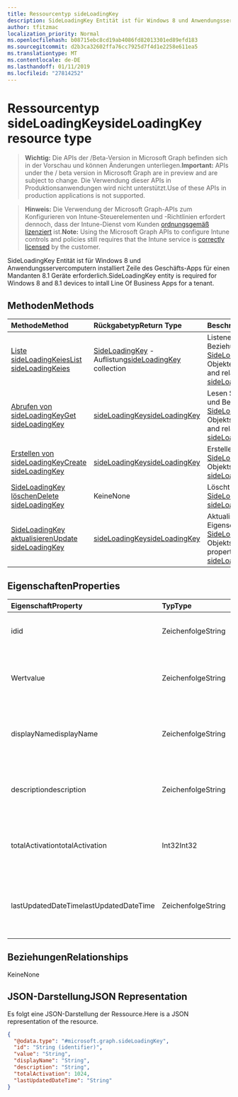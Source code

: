 ```yaml
---
title: Ressourcentyp sideLoadingKey
description: SideLoadingKey Entität ist für Windows 8 und Anwendungsservercomputern installiert Zeile des Geschäfts-Apps für einen Mandanten 8.1 Geräte erforderlich.
author: tfitzmac
localization_priority: Normal
ms.openlocfilehash: b08715ebc8cd19ab4086fd82013301ed89efd183
ms.sourcegitcommit: d2b3ca32602ffa76cc7925d7f4d1e2258e611ea5
ms.translationtype: MT
ms.contentlocale: de-DE
ms.lasthandoff: 01/11/2019
ms.locfileid: "27814252"
---
```

# <a name="sideloadingkey-resource-type"></a><span data-ttu-id="c77f6-103">Ressourcentyp sideLoadingKey</span><span class="sxs-lookup"><span data-stu-id="c77f6-103">sideLoadingKey resource type</span></span>

> <span data-ttu-id="c77f6-104">**Wichtig:** Die APIs der /Beta-Version in Microsoft Graph befinden sich in der Vorschau und können Änderungen unterliegen.</span><span class="sxs-lookup"><span data-stu-id="c77f6-104">**Important:** APIs under the / beta version in Microsoft Graph are in preview and are subject to change.</span></span> <span data-ttu-id="c77f6-105">Die Verwendung dieser APIs in Produktionsanwendungen wird nicht unterstützt.</span><span class="sxs-lookup"><span data-stu-id="c77f6-105">Use of these APIs in production applications is not supported.</span></span>

> <span data-ttu-id="c77f6-106">**Hinweis:** Die Verwendung der Microsoft Graph-APIs zum Konfigurieren von Intune-Steuerelementen und -Richtlinien erfordert dennoch, dass der Intune-Dienst vom Kunden [ordnungsgemäß lizenziert](https://go.microsoft.com/fwlink/?linkid=839381) ist.</span><span class="sxs-lookup"><span data-stu-id="c77f6-106">**Note:** Using the Microsoft Graph APIs to configure Intune controls and policies still requires that the Intune service is [correctly licensed](https://go.microsoft.com/fwlink/?linkid=839381) by the customer.</span></span>

<span data-ttu-id="c77f6-107">SideLoadingKey Entität ist für Windows 8 und Anwendungsservercomputern installiert Zeile des Geschäfts-Apps für einen Mandanten 8.1 Geräte erforderlich.</span><span class="sxs-lookup"><span data-stu-id="c77f6-107">SideLoadingKey entity is required for Windows 8 and 8.1 devices to intall Line Of Business Apps for a tenant.</span></span>
## <a name="methods"></a><span data-ttu-id="c77f6-108">Methoden</span><span class="sxs-lookup"><span data-stu-id="c77f6-108">Methods</span></span>
|<span data-ttu-id="c77f6-109">Methode</span><span class="sxs-lookup"><span data-stu-id="c77f6-109">Method</span></span>|<span data-ttu-id="c77f6-110">Rückgabetyp</span><span class="sxs-lookup"><span data-stu-id="c77f6-110">Return Type</span></span>|<span data-ttu-id="c77f6-111">Beschreibung</span><span class="sxs-lookup"><span data-stu-id="c77f6-111">Description</span></span>|
|:---|:---|:---|
|[<span data-ttu-id="c77f6-112">Liste sideLoadingKeies</span><span class="sxs-lookup"><span data-stu-id="c77f6-112">List sideLoadingKeies</span></span>](../api/intune-onboarding-sideloadingkey-list.md)|<span data-ttu-id="c77f6-113">[SideLoadingKey](../resources/intune-onboarding-sideloadingkey.md) -Auflistung</span><span class="sxs-lookup"><span data-stu-id="c77f6-113">[sideLoadingKey](../resources/intune-onboarding-sideloadingkey.md) collection</span></span>|<span data-ttu-id="c77f6-114">Listeneigenschaften und Beziehungen der [SideLoadingKey](../resources/intune-onboarding-sideloadingkey.md) -Objekte.</span><span class="sxs-lookup"><span data-stu-id="c77f6-114">List properties and relationships of the [sideLoadingKey](../resources/intune-onboarding-sideloadingkey.md) objects.</span></span>|
|[<span data-ttu-id="c77f6-115">Abrufen von sideLoadingKey</span><span class="sxs-lookup"><span data-stu-id="c77f6-115">Get sideLoadingKey</span></span>](../api/intune-onboarding-sideloadingkey-get.md)|[<span data-ttu-id="c77f6-116">sideLoadingKey</span><span class="sxs-lookup"><span data-stu-id="c77f6-116">sideLoadingKey</span></span>](../resources/intune-onboarding-sideloadingkey.md)|<span data-ttu-id="c77f6-117">Lesen Sie Eigenschaften und Beziehungen des [SideLoadingKey](../resources/intune-onboarding-sideloadingkey.md) -Objekts.</span><span class="sxs-lookup"><span data-stu-id="c77f6-117">Read properties and relationships of the [sideLoadingKey](../resources/intune-onboarding-sideloadingkey.md) object.</span></span>|
|[<span data-ttu-id="c77f6-118">Erstellen von sideLoadingKey</span><span class="sxs-lookup"><span data-stu-id="c77f6-118">Create sideLoadingKey</span></span>](../api/intune-onboarding-sideloadingkey-create.md)|[<span data-ttu-id="c77f6-119">sideLoadingKey</span><span class="sxs-lookup"><span data-stu-id="c77f6-119">sideLoadingKey</span></span>](../resources/intune-onboarding-sideloadingkey.md)|<span data-ttu-id="c77f6-120">Erstellen eines neuen [SideLoadingKey](../resources/intune-onboarding-sideloadingkey.md) -Objekts.</span><span class="sxs-lookup"><span data-stu-id="c77f6-120">Create a new [sideLoadingKey](../resources/intune-onboarding-sideloadingkey.md) object.</span></span>|
|[<span data-ttu-id="c77f6-121">SideLoadingKey löschen</span><span class="sxs-lookup"><span data-stu-id="c77f6-121">Delete sideLoadingKey</span></span>](../api/intune-onboarding-sideloadingkey-delete.md)|<span data-ttu-id="c77f6-122">Keine</span><span class="sxs-lookup"><span data-stu-id="c77f6-122">None</span></span>|<span data-ttu-id="c77f6-123">Löscht eine [SideLoadingKey](../resources/intune-onboarding-sideloadingkey.md).</span><span class="sxs-lookup"><span data-stu-id="c77f6-123">Deletes a [sideLoadingKey](../resources/intune-onboarding-sideloadingkey.md).</span></span>|
|[<span data-ttu-id="c77f6-124">SideLoadingKey aktualisieren</span><span class="sxs-lookup"><span data-stu-id="c77f6-124">Update sideLoadingKey</span></span>](../api/intune-onboarding-sideloadingkey-update.md)|[<span data-ttu-id="c77f6-125">sideLoadingKey</span><span class="sxs-lookup"><span data-stu-id="c77f6-125">sideLoadingKey</span></span>](../resources/intune-onboarding-sideloadingkey.md)|<span data-ttu-id="c77f6-126">Aktualisieren Sie die Eigenschaften eines [SideLoadingKey](../resources/intune-onboarding-sideloadingkey.md) -Objekts.</span><span class="sxs-lookup"><span data-stu-id="c77f6-126">Update the properties of a [sideLoadingKey](../resources/intune-onboarding-sideloadingkey.md) object.</span></span>|

## <a name="properties"></a><span data-ttu-id="c77f6-127">Eigenschaften</span><span class="sxs-lookup"><span data-stu-id="c77f6-127">Properties</span></span>
|<span data-ttu-id="c77f6-128">Eigenschaft</span><span class="sxs-lookup"><span data-stu-id="c77f6-128">Property</span></span>|<span data-ttu-id="c77f6-129">Typ</span><span class="sxs-lookup"><span data-stu-id="c77f6-129">Type</span></span>|<span data-ttu-id="c77f6-130">Beschreibung</span><span class="sxs-lookup"><span data-stu-id="c77f6-130">Description</span></span>|
|:---|:---|:---|
|<span data-ttu-id="c77f6-131">id</span><span class="sxs-lookup"><span data-stu-id="c77f6-131">id</span></span>|<span data-ttu-id="c77f6-132">Zeichenfolge</span><span class="sxs-lookup"><span data-stu-id="c77f6-132">String</span></span>|<span data-ttu-id="c77f6-133">Seite laden wichtige eindeutigen Bezeichner ab.</span><span class="sxs-lookup"><span data-stu-id="c77f6-133">Side Loading Key Unique Id.</span></span>|
|<span data-ttu-id="c77f6-134">Wert</span><span class="sxs-lookup"><span data-stu-id="c77f6-134">value</span></span>|<span data-ttu-id="c77f6-135">Zeichenfolge</span><span class="sxs-lookup"><span data-stu-id="c77f6-135">String</span></span>|<span data-ttu-id="c77f6-136">Seite Laden von Schlüssel-Wert ist es 5 x 5-Wert durch Hiphens getrennt.</span><span class="sxs-lookup"><span data-stu-id="c77f6-136">Side Loading Key Value, it is 5x5 value, seperated by hiphens.</span></span>|
|<span data-ttu-id="c77f6-137">displayName</span><span class="sxs-lookup"><span data-stu-id="c77f6-137">displayName</span></span>|<span data-ttu-id="c77f6-138">Zeichenfolge</span><span class="sxs-lookup"><span data-stu-id="c77f6-138">String</span></span>|<span data-ttu-id="c77f6-139">Seite laden Schlüsselname der ITPro Admins angezeigt.</span><span class="sxs-lookup"><span data-stu-id="c77f6-139">Side Loading Key Name displayed to the ITPro Admins.</span></span>|
|<span data-ttu-id="c77f6-140">description</span><span class="sxs-lookup"><span data-stu-id="c77f6-140">description</span></span>|<span data-ttu-id="c77f6-141">Zeichenfolge</span><span class="sxs-lookup"><span data-stu-id="c77f6-141">String</span></span>|<span data-ttu-id="c77f6-142">Seite laden Schlüssel Beschreibung der ITPro Admins angezeigt.</span><span class="sxs-lookup"><span data-stu-id="c77f6-142">Side Loading Key description displayed to the ITPro Admins..</span></span>|
|<span data-ttu-id="c77f6-143">totalActivation</span><span class="sxs-lookup"><span data-stu-id="c77f6-143">totalActivation</span></span>|<span data-ttu-id="c77f6-144">Int32</span><span class="sxs-lookup"><span data-stu-id="c77f6-144">Int32</span></span>|<span data-ttu-id="c77f6-145">Seite laden Key insgesamt Aktivierung der ITPro Admins angezeigt.</span><span class="sxs-lookup"><span data-stu-id="c77f6-145">Side Loading Key Total Activation displayed to the ITPro Admins.</span></span>|
|<span data-ttu-id="c77f6-146">lastUpdatedDateTime</span><span class="sxs-lookup"><span data-stu-id="c77f6-146">lastUpdatedDateTime</span></span>|<span data-ttu-id="c77f6-147">Zeichenfolge</span><span class="sxs-lookup"><span data-stu-id="c77f6-147">String</span></span>|<span data-ttu-id="c77f6-148">Seite laden Schlüssel aktualisiert Datum der letzten die ITPro Admins angezeigt.</span><span class="sxs-lookup"><span data-stu-id="c77f6-148">Side Loading Key Last Updated Date displayed to the ITPro Admins.</span></span>|

## <a name="relationships"></a><span data-ttu-id="c77f6-149">Beziehungen</span><span class="sxs-lookup"><span data-stu-id="c77f6-149">Relationships</span></span>
<span data-ttu-id="c77f6-150">Keine</span><span class="sxs-lookup"><span data-stu-id="c77f6-150">None</span></span>
## <a name="json-representation"></a><span data-ttu-id="c77f6-151">JSON-Darstellung</span><span class="sxs-lookup"><span data-stu-id="c77f6-151">JSON Representation</span></span>
<span data-ttu-id="c77f6-152">Es folgt eine JSON-Darstellung der Ressource.</span><span class="sxs-lookup"><span data-stu-id="c77f6-152">Here is a JSON representation of the resource.</span></span>
<!-- {
  "blockType": "resource",
  "keyProperty": "id",
  "@odata.type": "microsoft.graph.sideLoadingKey"
}
-->
``` json
{
  "@odata.type": "#microsoft.graph.sideLoadingKey",
  "id": "String (identifier)",
  "value": "String",
  "displayName": "String",
  "description": "String",
  "totalActivation": 1024,
  "lastUpdatedDateTime": "String"
}
```






